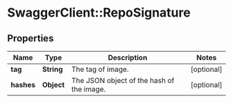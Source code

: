 # SwaggerClient::RepoSignature

## Properties
Name | Type | Description | Notes
------------ | ------------- | ------------- | -------------
**tag** | **String** | The tag of image. | [optional] 
**hashes** | **Object** | The JSON object of the hash of the image. | [optional] 



